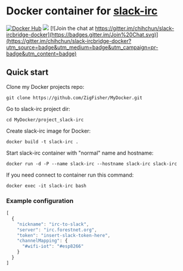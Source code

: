 Docker container for [slack-irc](https://github.com/ekmartin/slack-irc)
===
[![Docker Hub](https://img.shields.io/badge/docker-ready-blue.svg)](https://registry.hub.docker.com/u/chihchun/slack-ircbridge/) 
[![](https://images.microbadger.com/badges/image/chihchun/slack-ircbridge.svg)](https://microbadger.com/images/chihchun/slack-ircbridge)
[![Join the chat at https://gitter.im/chihchun/slack-ircbridge-docker](https://badges.gitter.im/Join%20Chat.svg)](https://gitter.im/chihchun/slack-ircbridge-docker?utm_source=badge&utm_medium=badge&utm_campaign=pr-badge&utm_content=badge)


## Quick start
Clone my Docker projects repo:

	git clone https://github.com/ZigFisher/MyDocker.git

Go to slack-irc project dir:

	cd MyDocker/project_slack-irc

Create slack-irc image for Docker:

	docker build -t slack-irc .

Start slack-irc container with "normal" name and hostname:

	docker run -d -P --name slack-irc --hostname slack-irc slack-irc

If you need connect to container run this command:

	docker exec -it slack-irc bash



### Example configuration
```js
[
  {
    "nickname": "irc-to-slack",
    "server": "irc.forestnet.org",
    "token": "insert-slack-token-here",
    "channelMapping": {
      "#wifi-iot": "#esp8266"
    }
  }
]
```

